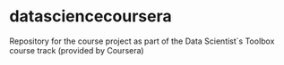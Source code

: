 # datasciencecoursera
Repository for the course project as part of the Data Scientist´s Toolbox course track (provided by Coursera)
